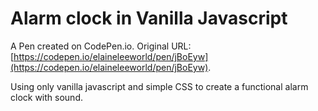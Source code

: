 # Alarm clock in Vanilla Javascript

A Pen created on CodePen.io. Original URL: [https://codepen.io/elaineleeworld/pen/jBoEyw](https://codepen.io/elaineleeworld/pen/jBoEyw).

Using only vanilla javascript and simple CSS to create a functional alarm clock with sound.